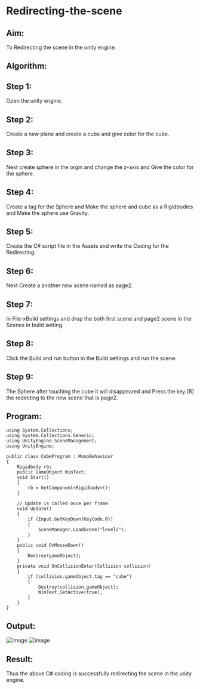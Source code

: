 # Redirecting-the-scene

## Aim:

To Redirecting the scene in the unity engine.
## Algorithm:

## Step 1:
Open the unity engine.

## Step 2:
Create a new plane and create a cube and give color for the cube.

## Step 3:
Next create sphere in the orgin and change the z-axis and Give the color for the sphere.

## Step 4:
Create a tag for the Sphere and Make the sphere and cube as a Rigidbodies and Make the sphere use Gravity.

## Step 5:
Create the C# script file in the Assets and write the Coding for the Redirecting.

## Step 6:
Next Create a another new scene named as page2.

## Step 7:
In File->Build settings and drop the both first scene and page2 scene in the Scenes in build setting.

## Step 8:
Click the Build and run button in the Build settings and run the scene.

## Step 9:
The Sphere after touching the cube it will disappeared and Press the key [R] the redircting to the new scene that is page2.

## Program:
```
using System.Collections;
using System.Collections.Generic;
using UnityEngine.SceneManagement;
using UnityEngine;

public class CubeProgram : MonoBehaviour
{
    Rigidbody rb;
    public GameObject WinText;
    void Start()
    {
        rb = GetComponent<Rigidbody>();
    }

    // Update is called once per frame
    void Update()
    {
        if (Input.GetKeyDown(KeyCode.R))
        {
            SceneManager.LoadScene("level2");
        }
    }
    public void OnMouseDown()
    {
        Destroy(gameObject);
    }
    private void OnCollisionEnter(Collision collision)
    {
        if (collision.gameObject.tag == "cube")
        {
            Destroy(collision.gameObject);
            WinText.SetActive(true);
        }
    }
}
```
## Output:
![image](https://github.com/VarshaAjith1110/Redirecting-the-scene/assets/94222288/30897350-1ff1-4e5b-b5eb-52e6f0d8ba79)
![image](https://github.com/VarshaAjith1110/Redirecting-the-scene/assets/94222288/44e878a4-00b0-4b1a-8579-c5ae4dce2df9)

## Result:
Thus the above C# coding is successfully redirecting the scene in the unity engine.
